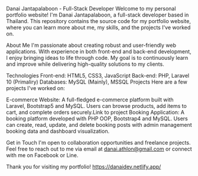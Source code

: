 Danai Jantapalaboon - Full-Stack Developer
Welcome to my personal portfolio website! I'm Danai Jantapalaboon, a full-stack developer based in Thailand. This repository contains the source code for my portfolio website, where you can learn more about me, my skills, and the projects I've worked on.

About Me
I'm passionate about creating robust and user-friendly web applications. With experience in both front-end and back-end development, I enjoy bringing ideas to life through code. My goal is to continuously learn and improve while delivering high-quality solutions to my clients.

Technologies
Front-end: HTML5, CSS3, JavaScript
Back-end: PHP, Laravel 10 (Primaliry)
Databases: MySQL (Mainly), MSSQL
Projects
Here are a few projects I've worked on:

E-commerce Website: A full-fledged e-commerce platform built with Laravel, Bootstrap5 and MySQL. Users can browse products, add items to cart, and complete orders securely.Link to project
Booking Application: A booking platform developed with PHP OOP, Bootstrap4 and MySQL. Users can create, read, update, and delete booking posts with admin management booking data and dashboard visualization.

Get in Touch
I'm open to collaboration opportunities and freelance projects. Feel free to reach out to me via email at danai.athlon@gmail.com or connect with me on Facebook or Line.

Thank you for visiting my portfolio!
https://danaidev.netlify.app/
